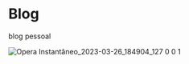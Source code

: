 # Blog
blog pessoal

![Opera Instantâneo_2023-03-26_184904_127 0 0 1](https://user-images.githubusercontent.com/125137802/227806780-626b75d0-d294-49fe-aadb-978890bc7a63.png)

